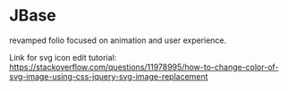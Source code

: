 # JBase
revamped folio focused on animation and user experience.

Link for svg icon edit tutorial:
https://stackoverflow.com/questions/11978995/how-to-change-color-of-svg-image-using-css-jquery-svg-image-replacement
